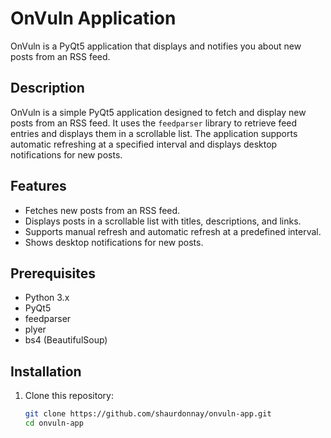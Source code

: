 # OnVuln Application

OnVuln is a PyQt5 application that displays and notifies you about new posts from an RSS feed.

## Description

OnVuln is a simple PyQt5 application designed to fetch and display new posts from an RSS feed. It uses the `feedparser` library to retrieve feed entries and displays them in a scrollable list. The application supports automatic refreshing at a specified interval and displays desktop notifications for new posts.

## Features

- Fetches new posts from an RSS feed.
- Displays posts in a scrollable list with titles, descriptions, and links.
- Supports manual refresh and automatic refresh at a predefined interval.
- Shows desktop notifications for new posts.

## Prerequisites

- Python 3.x
- PyQt5
- feedparser
- plyer
- bs4 (BeautifulSoup)

## Installation

1. Clone this repository:

   ```bash
   git clone https://github.com/shaurdonnay/onvuln-app.git
   cd onvuln-app



